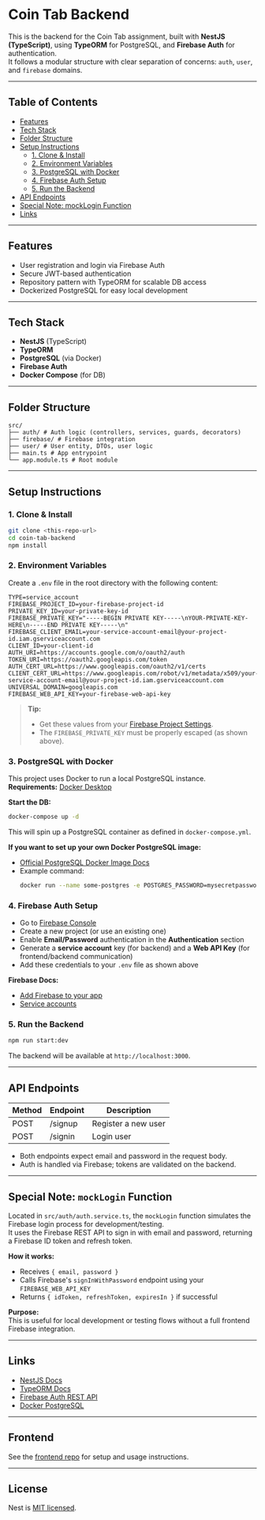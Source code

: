 # Coin Tab Backend

This is the backend for the Coin Tab assignment, built with **NestJS (TypeScript)**, using **TypeORM** for PostgreSQL, and **Firebase Auth** for authentication.  
It follows a modular structure with clear separation of concerns: `auth`, `user`, and `firebase` domains.

---

## Table of Contents

- [Features](#features)
- [Tech Stack](#tech-stack)
- [Folder Structure](#folder-structure)
- [Setup Instructions](#setup-instructions)
  - [1. Clone & Install](#1-clone--install)
  - [2. Environment Variables](#2-environment-variables)
  - [3. PostgreSQL with Docker](#3-postgresql-with-docker)
  - [4. Firebase Auth Setup](#4-firebase-auth-setup)
  - [5. Run the Backend](#5-run-the-backend)
- [API Endpoints](#api-endpoints)
- [Special Note: mockLogin Function](#special-note-mocklogin-function)
- [Links](#links)

---

## Features

- User registration and login via Firebase Auth
- Secure JWT-based authentication
- Repository pattern with TypeORM for scalable DB access
- Dockerized PostgreSQL for easy local development

---

## Tech Stack

- **NestJS** (TypeScript)
- **TypeORM**
- **PostgreSQL** (via Docker)
- **Firebase Auth**
- **Docker Compose** (for DB)

---

## Folder Structure
```
src/
├── auth/ # Auth logic (controllers, services, guards, decorators)
├── firebase/ # Firebase integration
├── user/ # User entity, DTOs, user logic
├── main.ts # App entrypoint
└── app.module.ts # Root module
```

---

## Setup Instructions

### 1. Clone & Install

```bash
git clone <this-repo-url>
cd coin-tab-backend
npm install
```

### 2. Environment Variables

Create a `.env` file in the root directory with the following content:

```env
TYPE=service_account
FIREBASE_PROJECT_ID=your-firebase-project-id
PRIVATE_KEY_ID=your-private-key-id
FIREBASE_PRIVATE_KEY="-----BEGIN PRIVATE KEY-----\nYOUR-PRIVATE-KEY-HERE\n-----END PRIVATE KEY-----\n"
FIREBASE_CLIENT_EMAIL=your-service-account-email@your-project-id.iam.gserviceaccount.com
CLIENT_ID=your-client-id
AUTH_URI=https://accounts.google.com/o/oauth2/auth
TOKEN_URI=https://oauth2.googleapis.com/token
AUTH_CERT_URL=https://www.googleapis.com/oauth2/v1/certs
CLIENT_CERT_URL=https://www.googleapis.com/robot/v1/metadata/x509/your-service-account-email@your-project-id.iam.gserviceaccount.com
UNIVERSAL_DOMAIN=googleapis.com
FIREBASE_WEB_API_KEY=your-firebase-web-api-key
```

> **Tip:**  
> - Get these values from your [Firebase Project Settings](https://console.firebase.google.com/).
> - The `FIREBASE_PRIVATE_KEY` must be properly escaped (as shown above).

### 3. PostgreSQL with Docker

This project uses Docker to run a local PostgreSQL instance.  
**Requirements:** [Docker Desktop](https://www.docker.com/products/docker-desktop/)

**Start the DB:**

```bash
docker-compose up -d
```

This will spin up a PostgreSQL container as defined in `docker-compose.yml`.

**If you want to set up your own Docker PostgreSQL image:**

- [Official PostgreSQL Docker Image Docs](https://hub.docker.com/_/postgres)
- Example command:
  ```bash
  docker run --name some-postgres -e POSTGRES_PASSWORD=mysecretpassword -p 5432:5432 -d postgres
  ```

### 4. Firebase Auth Setup

- Go to [Firebase Console](https://console.firebase.google.com/)
- Create a new project (or use an existing one)
- Enable **Email/Password** authentication in the **Authentication** section
- Generate a **service account** key (for backend) and a **Web API Key** (for frontend/backend communication)
- Add these credentials to your `.env` file as shown above

**Firebase Docs:**  
- [Add Firebase to your app](https://firebase.google.com/docs/web/setup)
- [Service accounts](https://firebase.google.com/docs/admin/setup#initialize-sdk)

### 5. Run the Backend

```bash
npm run start:dev
```

The backend will be available at `http://localhost:3000`.

---

## API Endpoints

| Method | Endpoint   | Description         |
|--------|------------|---------------------|
| POST   | /signup    | Register a new user |
| POST   | /signin    | Login user          |

- Both endpoints expect email and password in the request body.
- Auth is handled via Firebase; tokens are validated on the backend.

---

## Special Note: `mockLogin` Function

Located in `src/auth/auth.service.ts`, the `mockLogin` function simulates the Firebase login process for development/testing.  
It uses the Firebase REST API to sign in with email and password, returning a Firebase ID token and refresh token.

**How it works:**
- Receives `{ email, password }`
- Calls Firebase's `signInWithPassword` endpoint using your `FIREBASE_WEB_API_KEY`
- Returns `{ idToken, refreshToken, expiresIn }` if successful

**Purpose:**  
This is useful for local development or testing flows without a full frontend Firebase integration.

---

## Links

- [NestJS Docs](https://docs.nestjs.com/)
- [TypeORM Docs](https://typeorm.io/)
- [Firebase Auth REST API](https://firebase.google.com/docs/reference/rest/auth)
- [Docker PostgreSQL](https://hub.docker.com/_/postgres)

---

## Frontend

See the [frontend repo](https://github.com/Hritik-rr/coin-tab-frontend) for setup and usage instructions.

---
## License

Nest is [MIT licensed](https://github.com/nestjs/nest/blob/master/LICENSE).
